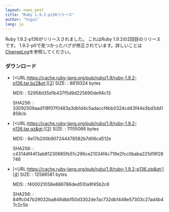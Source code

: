 ```yaml
---
layout: news_post
title: "Ruby 1.9.2-p136リリース"
author: "Yugui"
lang: ja
---
```


Ruby 1.9.2-p136がリリースされました。 これはRuby 1.9.2の2回目のリリースです。
1.9.2-p0で見つかったバグが修正されています。詳しいことは[ChangeLog][1]を参照してください。

### ダウンロード

* [&lt;URL:https://cache.ruby-lang.org/pub/ruby/1.9/ruby-1.9.2-p136.tar.bz2&gt;][2]
  SIZE:
  : 8819324 bytes

  MD5:
  : 52958d35d1b437f5d9d225690de94c13

  SHA256:
  : 33092509aad118f07f0483a3db1d4c5adaccf4bb0324cd43f44e3bd3dd1858cb

* [&lt;URL:https://cache.ruby-lang.org/pub/ruby/1.9/ruby-1.9.2-p136.tar.gz&gt;][3]
  SIZE:
  : 11155066 bytes

  MD5:
  : 6e17b200b907244478582b7d06cd512e

  SHA256:
  : c4314df44f3ab81230685fb51c296ce21034f4c719e2fcc0baba221d19f28746

* [&lt;URL:https://cache.ruby-lang.org/pub/ruby/1.9/ruby-1.9.2-p136.zip&gt;][4]
  SIZE:
  : 12566581 bytes

  MD5:
  : f400021058e886786ded510a9f45b2c6

  SHA256:
  : 84ffc047b29032ba848dbbf50d3302de7ac732db1448e57303c27ad4b47c2c5b



[1]: http://svn.ruby-lang.org/repos/ruby/tags/v1_9_2_136/ChangeLog
[2]: https://cache.ruby-lang.org/pub/ruby/1.9/ruby-1.9.2-p136.tar.bz2
[3]: https://cache.ruby-lang.org/pub/ruby/1.9/ruby-1.9.2-p136.tar.gz
[4]: https://cache.ruby-lang.org/pub/ruby/1.9/ruby-1.9.2-p136.zip
